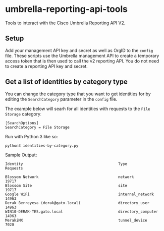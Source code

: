 # umbrella-reporting-api-tools
Tools to interact with the Cisco Umbrella Reporting API V2.

## Setup
Add your management API key and secret as well as OrgID to the `config` file. These scripts use the Umbrella management API to create a temporary access token that is then used to call the v2 reporting API. You do not need to create a reporting API key and secret.

## Get a list of identities by category type
You can change the category type that you want to get identities for by editing the `SearchCategory` parameter in the `config` file.

The example below will searh for all identities with requests to the `File Storage` category:
```
[SearchOptions]
SearchCategory = File Storage
```

Run with Python 3 like so:
```
python3 identities-by-category.py
```

Sample Output:
```
Identity                                           Type                 Requests

Blossom Network                                    network              19717
Blossom Site                                       site                 19717
Google WiFi                                        internal_network     14963
Derak Berreyesa (derak@gato.local)                 directory_user       14963
WIN10-DERAK-TES.gato.local                         directory_computer   14963
MerakiMX                                           tunnel_device        7020
```